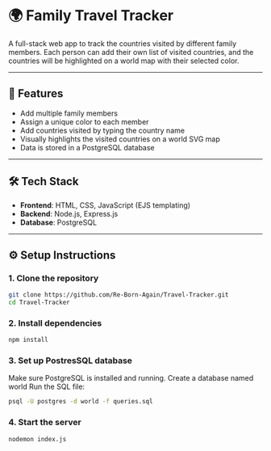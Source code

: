 # 🌍 Family Travel Tracker

A full-stack web app to track the countries visited by different family members. Each person can add their own list of visited countries, and the countries will be highlighted on a world map with their selected color.

---

## 🚀 Features

- Add multiple family members
- Assign a unique color to each member
- Add countries visited by typing the country name
- Visually highlights the visited countries on a world SVG map
- Data is stored in a PostgreSQL database

---

## 🛠️ Tech Stack

- **Frontend**: HTML, CSS, JavaScript (EJS templating)
- **Backend**: Node.js, Express.js
- **Database**: PostgreSQL

---

## ⚙️ Setup Instructions

### 1. Clone the repository

```bash
git clone https://github.com/Re-Born-Again/Travel-Tracker.git
cd Travel-Tracker
```
### 2. Install dependencies

```bash
npm install
```
### 3. Set up PostresSQL database
Make sure PostgreSQL is installed and running.
Create a database named world
Run the SQL file:

```bash
psql -U postgres -d world -f queries.sql
```

### 4. Start the server

```bash
nodemon index.js
```

